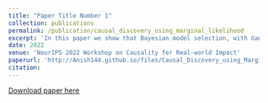 ```yaml
---
title: "Paper Title Number 1"
collection: publications
permalink: /publication/causal_discovery_using_marginal_likelihood
excerpt: 'In this paper we show that Bayesian model selection, with Gaussian process models, are effective at identifying causal direction.'
date: 2022
venue: 'NeurIPS 2022 Workshop on Causality for Real-world Impact'
paperurl: 'http://Anish144.github.io/files/Causal_Discovery_using_Marginal_Likelihood.pdf'
citation:
---
```


[Download paper here](http://Anish144.github.io/files/Causal_Discovery_using_Marginal_Likelihood.pdf)
